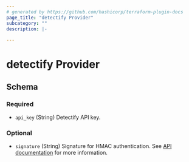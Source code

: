 ```yaml
---
# generated by https://github.com/hashicorp/terraform-plugin-docs
page_title: "detectify Provider"
subcategory: ""
description: |-
  
---
```


# detectify Provider





<!-- schema generated by tfplugindocs -->
## Schema

### Required

- `api_key` (String) Detectify API key.

### Optional

- `signature` (String) Signature for HMAC authentication. See [API documentation](https://developer.detectify.com/#section/Detectify-API/Authentication) for more information.

